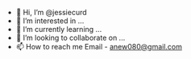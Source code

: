 - 👋 Hi, I’m @jessiecurd
- 👀 I’m interested in ...
- 🌱 I’m currently learning ...
- 💞️ I’m looking to collaborate on ...
- 📫 How to reach me Email - anew080@gmail.com

<!---
jessiecurd/jessiecurd is a ✨ special ✨ repository because its `README.md` (this file) appears on your GitHub profile.
You can click the Preview link to take a look at your changes.
--->
